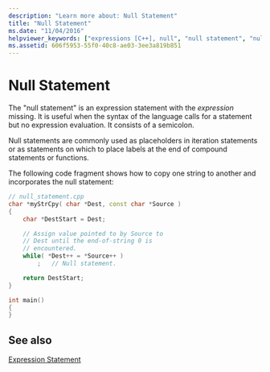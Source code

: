 ```yaml
---
description: "Learn more about: Null Statement"
title: "Null Statement"
ms.date: "11/04/2016"
helpviewer_keywords: ["expressions [C++], null", "null statement", "null values, expressions"]
ms.assetid: 606f5953-55f0-40c8-ae03-3ee3a819b851
---
```

# Null Statement

The "null statement" is an expression statement with the *expression* missing. It is useful when the syntax of the language calls for a statement but no expression evaluation. It consists of a semicolon.

Null statements are commonly used as placeholders in iteration statements or as statements on which to place labels at the end of compound statements or functions.

The following code fragment shows how to copy one string to another and incorporates the null statement:

```cpp
// null_statement.cpp
char *myStrCpy( char *Dest, const char *Source )
{
    char *DestStart = Dest;

    // Assign value pointed to by Source to
    // Dest until the end-of-string 0 is
    // encountered.
    while( *Dest++ = *Source++ )
        ;   // Null statement.

    return DestStart;
}

int main()
{
}
```

## See also

[Expression Statement](../cpp/expression-statement.md)
